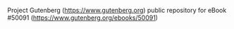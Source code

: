 Project Gutenberg (https://www.gutenberg.org) public repository for
eBook #50091 (https://www.gutenberg.org/ebooks/50091)
